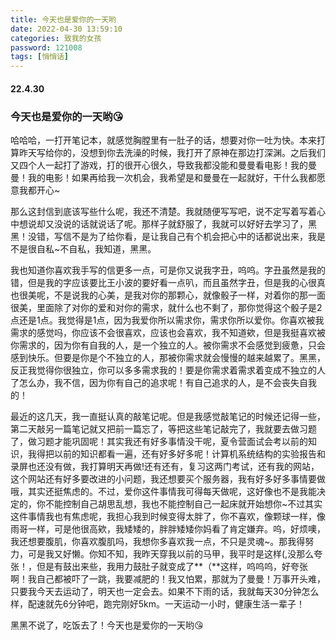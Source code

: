 ```yaml
---
title: 今天也是爱你的一天哟
date: 2022-04-30 13:59:10
categories: 致我的女孩
password: 121008 
tags: [悄悄话]
---
```


#### 22.4.30

### 今天也是爱你的一天哟😘

哈哈哈，一打开笔记本，就感觉胸膛里有一肚子的话，想要对你一吐为快。本来打算昨天写给你的，没想到你去洗澡的时候，我打开了原神在那边打深渊。之后我们又四个人一起打了游戏，打的很开心很久，导致我都没能和曼曼看电影！我的曼曼！我的电影！如果再给我一次机会，我希望是和曼曼在一起就好，干什么我都愿意我都开心~

那么这封信到底该写些什么呢，我还不清楚。我就随便写写吧，说不定写着写着心中想说却又没说的话就说话了呢。那样子就舒服了，我就可以好好去学习了，黑黑！没错，写信不是为了给你看，是让我自己有个机会把心中的话都说出来，我是不是很自私~不自私，我知道，黑黑。

我也知道你喜欢我手写的信更多一点，可是你又说我字丑，呜呜。字丑虽然是我的错，但是我的字应该要比王小波的要好看一点叭，而且虽然字丑，但是我的心很真也很美呢，不是说我的心美，是我对你的那颗心，就像骰子一样，对着你的那一面很美，里面除了对你的爱和对你的需求，就什么也不剩了，那你觉得这个骰子是2点还是1点。我觉得是1点，因为我爱你所以需求你，需求你所以爱你。你喜欢被我需求的感觉吗，你应该不会很喜欢，应该也会喜欢，我不知道欸，但是我挺喜欢被你需求的，因为你有自我的人，是一个独立的人。被你需求不会感觉到疲惫，只会感到快乐。但要是你是个不独立的人，那被你需求就会慢慢的越来越累了。黑黑，反正我觉得你很独立，你可以多多需求我的！要是你需求着需求着变成不独立的人了怎么办，我不信，因为你有自己的追求呢！有自己追求的人，是不会丧失自我的！

最近的这几天，我一直挺认真的敲笔记呢。但是我感觉敲笔记的时候还记得一些，第二天敲另一篇笔记就又把前一篇忘了，等把这些笔记敲完了，我就要去做习题了，做习题才能巩固呢！其实我还有好多事情没干呢，夏令营面试会考以前的知识，我得把以前的知识都看一遍，还有好多好多呢！计算机系统结构的实验报告和录屏也还没有做，我打算明天再做!还有还有，复习这两门考试，还有我的网站，这个网站还有好多要改进的小问题，我还想要买个服务器，我有好多好多事情要做哦，其实还挺焦虑的。不过，爱你这件事情我可得每天做呢，这好像也不是我能决定的，你不能控制自己胡思乱想，我也不能控制自己一起床就开始想你~不过其实这件事情我也有焦虑呢，我担心我到时候变得太胖了，你不喜欢，像颗球一样，像雨哥一样，可是他很高欸，我矮矮的，胖胖矮矮你妈看了肯定嫌弃。呜，好烦噢，我还想要腹肌，你喜欢腹肌吗，我想你多喜欢我一点，不只是灵魂~。那我得努力，可是我又好懒。你知不知，我昨天穿我以前的马甲，我平时是这样(,没那么夸张！，但是有鼓出来些，我用力鼓肚子就变成了**（**这样，呜呜呜，好夸张啊！我自己都被吓了一跳，我要减肥的！我又怕累，那就为了曼曼！万事开头难，只要我今天去运动了，明天也一定会去。如果不下雨的话，我就每天30分钟怎么样，配速就先6分钟吧，跑完刚好5km。一天运动一小时，健康生活一辈子！

黑黑不说了，吃饭去了！今天也是爱你的一天哟😘
